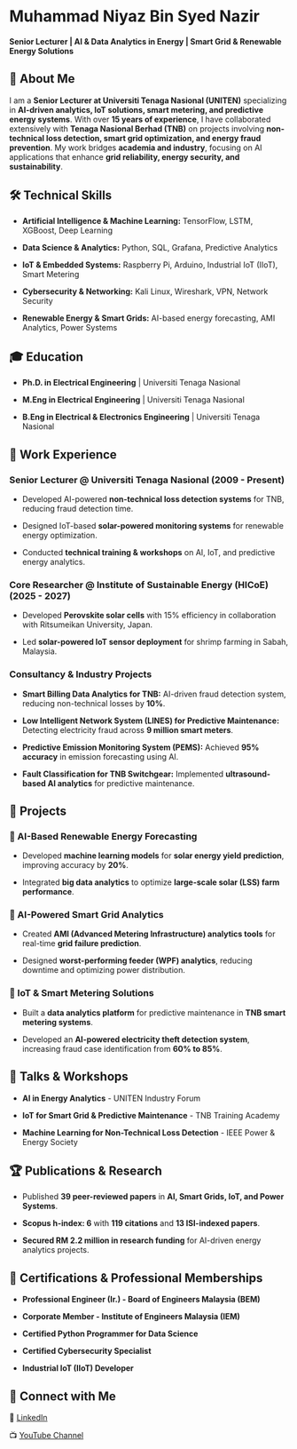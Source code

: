 # Muhammad Niyaz Bin Syed Nazir 

 

#### Senior Lecturer | AI & Data Analytics in Energy | Smart Grid & Renewable Energy Solutions  

 

## 🚀 About Me  

I am a **Senior Lecturer at Universiti Tenaga Nasional (UNITEN)** specializing in **AI-driven analytics, IoT solutions, smart metering, and predictive energy systems**. With over **15 years of experience**, I have collaborated extensively with **Tenaga Nasional Berhad (TNB)** on projects involving **non-technical loss detection, smart grid optimization, and energy fraud prevention**. My work bridges **academia and industry**, focusing on AI applications that enhance **grid reliability, energy security, and sustainability**.

 

## 🛠 Technical Skills  

- **Artificial Intelligence & Machine Learning:** TensorFlow, LSTM, XGBoost, Deep Learning  

- **Data Science & Analytics:** Python, SQL, Grafana, Predictive Analytics  

- **IoT & Embedded Systems:** Raspberry Pi, Arduino, Industrial IoT (IIoT), Smart Metering  

- **Cybersecurity & Networking:** Kali Linux, Wireshark, VPN, Network Security  

- **Renewable Energy & Smart Grids:** AI-based energy forecasting, AMI Analytics, Power Systems  

 

## 🎓 Education  

- **Ph.D. in Electrical Engineering** | Universiti Tenaga Nasional  

- **M.Eng in Electrical Engineering** | Universiti Tenaga Nasional  

- **B.Eng in Electrical & Electronics Engineering** | Universiti Tenaga Nasional  

 

## 💼 Work Experience  

### **Senior Lecturer @ Universiti Tenaga Nasional (2009 - Present)**  

- Developed AI-powered **non-technical loss detection systems** for TNB, reducing fraud detection time.  

- Designed IoT-based **solar-powered monitoring systems** for renewable energy optimization.  

- Conducted **technical training & workshops** on AI, IoT, and predictive energy analytics.  

 

### **Core Researcher @ Institute of Sustainable Energy (HICoE) (2025 - 2027)**  

- Developed **Perovskite solar cells** with 15% efficiency in collaboration with Ritsumeikan University, Japan.  

- Led **solar-powered IoT sensor deployment** for shrimp farming in Sabah, Malaysia.  

 

### **Consultancy & Industry Projects**  

- **Smart Billing Data Analytics for TNB:** AI-driven fraud detection system, reducing non-technical losses by **10%**.  

- **Low Intelligent Network System (LINES) for Predictive Maintenance:** Detecting electricity fraud across **9 million smart meters**.  

- **Predictive Emission Monitoring System (PEMS):** Achieved **95% accuracy** in emission forecasting using AI.  

- **Fault Classification for TNB Switchgear:** Implemented **ultrasound-based AI analytics** for predictive maintenance.  

 

## 📂 Projects  

### 🔹 AI-Based Renewable Energy Forecasting  

- Developed **machine learning models** for **solar energy yield prediction**, improving accuracy by **20%**.  

- Integrated **big data analytics** to optimize **large-scale solar (LSS) farm performance**.  

 

### 🔹 AI-Powered Smart Grid Analytics  

- Created **AMI (Advanced Metering Infrastructure) analytics tools** for real-time **grid failure prediction**.  

- Designed **worst-performing feeder (WPF) analytics**, reducing downtime and optimizing power distribution.  

 

### 🔹 IoT & Smart Metering Solutions  

- Built a **data analytics platform** for predictive maintenance in **TNB smart metering systems**.  

- Developed an **AI-powered electricity theft detection system**, increasing fraud case identification from **60% to 85%**.  

 

## 🎤 Talks & Workshops  

- **AI in Energy Analytics** - UNITEN Industry Forum  

- **IoT for Smart Grid & Predictive Maintenance** - TNB Training Academy  

- **Machine Learning for Non-Technical Loss Detection** - IEEE Power & Energy Society  

 

## 🏆 Publications & Research  

- Published **39 peer-reviewed papers** in **AI, Smart Grids, IoT, and Power Systems**.  

- **Scopus h-index: 6** with **119 citations** and **13 ISI-indexed papers**.  

- **Secured RM 2.2 million in research funding** for AI-driven energy analytics projects.  

 

## 🏅 Certifications & Professional Memberships  

- **Professional Engineer (Ir.) - Board of Engineers Malaysia (BEM)**  

- **Corporate Member - Institute of Engineers Malaysia (IEM)**  

- **Certified Python Programmer for Data Science**  

- **Certified Cybersecurity Specialist**  

- **Industrial IoT (IIoT) Developer**  

 

## 📢 Connect with Me  

🔗 [LinkedIn](https://www.linkedin.com/in/prajindra/)  

📺 [YouTube Channel](https://www.youtube.com/@prajindrasankar5879)  

 

